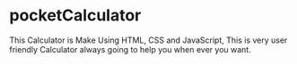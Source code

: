 # pocketCalculator
This Calculator is Make Using HTML, CSS and JavaScript, This is very user friendly Calculator always going to help you when ever you want. 
